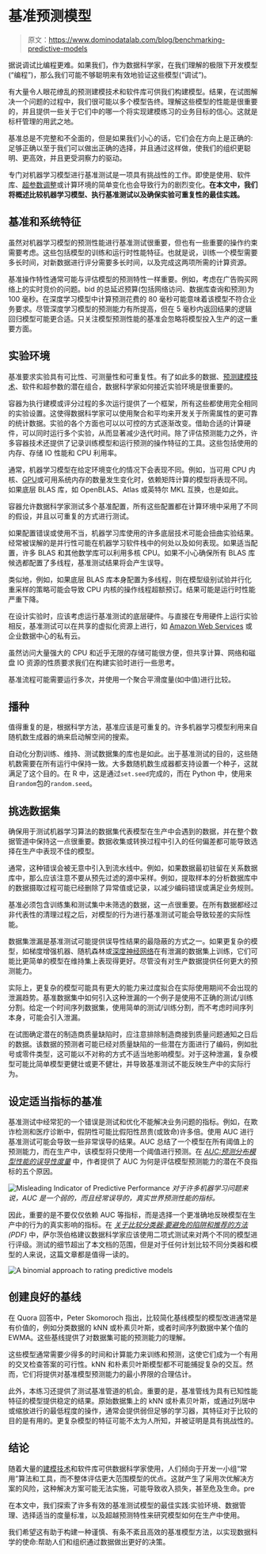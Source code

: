 # 基准预测模型

> 原文：<https://www.dominodatalab.com/blog/benchmarking-predictive-models>

据说调试比编程更难。如果我们，作为数据科学家，在我们理解的极限下开发模型(“编程”)，那么我们可能不够聪明来有效地验证这些模型(“调试”)。

有大量令人眼花缭乱的预测建模技术和软件库可供我们构建模型。结果，在试图解决一个问题的过程中，我们很可能以多个模型告终。理解这些模型的性能是很重要的，并且提供一些关于它们中的哪一个将实现建模练习的业务目标的信心。这就是标杆管理的用武之地。

基准总是不完整和不全面的，但是如果我们小心的话，它们会在方向上是正确的:足够正确以至于我们可以做出正确的选择，并且通过这样做，使我们的组织更聪明、更高效，并且更受洞察力的驱动。

专门对机器学习模型进行基准测试是一项具有挑战性的工作。即使是使用、软件库、[超参数调整](/blog/towards-predictive-accuracy-tuning-hyperparameters-and-pipelines)或计算环境的简单变化也会导致行为的剧烈变化。**在本文中，我们将概述比较机器学习模型、执行基准测试以及确保实验可重复性的最佳实践。**

## 基准和系统特征

虽然对机器学习模型的预测性能进行基准测试很重要，但也有一些重要的操作约束需要考虑。这些包括模型的训练和运行时性能特征。也就是说，训练一个模型需要多长时间，对新数据进行评分需要多长时间，以及完成这两项所需的计算资源。

基准操作特性通常可能与评估模型的预测特性一样重要。例如，考虑在广告购买网络上的实时竞价的问题。bid 的总延迟预算(包括网络访问、数据库查询和预测)为 100 毫秒。在深度学习模型中计算预测花费的 80 毫秒可能意味着该模型不符合业务要求。尽管深度学习模型的预测能力有所提高，但在 5 毫秒内返回结果的逻辑回归模型可能更合适。只关注模型预测性能的基准会忽略将模型投入生产的这一重要方面。

## 实验环境

基准要求实验具有可比性、可测量性和可重复性。有了如此多的数据、[预测建模技术](/blog/introduction-to-predictive-modeling)、软件和超参数的潜在组合，数据科学家如何接近实验环境是很重要的。

容器为执行建模或评分过程的多次运行提供了一个框架，所有这些都使用完全相同的实验设置。这使得数据科学家可以使用聚合和平均来开发关于所需属性的更可靠的统计数据。实验的各个方面也可以以可控的方式逐渐改变。借助合适的计算硬件，可以同时运行多个实验，从而显著减少迭代时间。除了评估预测能力之外，许多容器技术还提供了记录训练模型和运行预测的操作特征的工具。这些包括使用的内存、存储 IO 性能和 CPU 利用率。

通常，机器学习模型在给定环境变化的情况下会表现不同。例如，当可用 CPU 内核、[GPU](https://www.dominodatalab.com/data-science-dictionary/gpu)或可用系统内存的数量发生变化时，依赖矩阵计算的模型将表现不同。如果底层 BLAS 库，如 OpenBLAS、Atlas 或英特尔 MKL 互换，也是如此。

容器允许数据科学家测试多个基准配置，所有这些配置都在计算环境中采用了不同的假设，并且以可重复的方式进行测试。

如果配置错误或使用不当，机器学习库使用的许多底层技术可能会扭曲实验结果。经常被误解的是并行性可能在机器学习软件栈中的何处以及如何表现。如果适当配置，许多 BLAS 和其他数学库可以利用多核 CPU。如果不小心确保所有 BLAS 库候选都配置了多线程，基准测试结果将会产生误导。

类似地，例如，如果底层 BLAS 库本身配置为多线程，则在模型级别试验并行化重采样的策略可能会导致 CPU 内核的操作线程超额预订。结果可能是运行时性能严重下降。

在设计实验时，应该考虑运行基准测试的底层硬件。与直接在专用硬件上运行实验相反，基准测试可以在共享的虚拟化资源上进行，如 [Amazon Web Services](/partners/sagemaker) 或企业数据中心的私有云。

虽然访问大量强大的 CPU 和近乎无限的存储可能很方便，但共享计算、网络和磁盘 IO 资源的性质要求我们在构建实验时进行一些思考。

基准流程可能需要运行多次，并使用一个聚合平滑度量(如中值)进行比较。

## 播种

值得重复的是，根据科学方法，基准应该是可重复的。许多机器学习模型利用来自随机数生成器的熵来启动解空间的搜索。

自动化分割训练、维持、测试数据集的库也是如此。出于基准测试的目的，这些随机数需要在所有运行中保持一致。大多数随机数生成器都支持设置一个种子，这就满足了这个目的。在 R 中，这是通过`set.seed`完成的，而在 Python 中，使用来自`random`包的`random.seed`。

## 挑选数据集

确保用于测试机器学习算法的数据集代表模型在生产中会遇到的数据，并在整个数据管道中保持这一点很重要。数据收集或转换过程中引入的任何偏差都可能导致选择在生产中表现不佳的模型。

通常，这种错误会被无意中引入到流水线中。例如，如果数据最初驻留在关系数据库中，那么应该注意不要从预先过滤的源中采样。例如，提取样本的分析数据库中的数据摄取过程可能已经删除了异常值或记录，以减少编码错误或满足业务规则。

基准必须包含训练集和测试集中未筛选的数据，这一点很重要。在所有数据都经过非代表性的清理过程之后，对模型的行为进行基准测试可能会导致较差的实际性能。

数据集泄漏是基准测试可能提供误导性结果的最隐蔽的方式之一。如果更复杂的模型，如梯度增强机器、随机森林或[深度神经网络](/blog/deep-learning-introduction)在有泄漏的数据集上训练，它们可能比更简单的模型在维持集上表现得更好。尽管没有对生产数据提供任何更大的预测能力。

实际上，更复杂的模型可能具有更大的能力来过度拟合在实际使用期间不会出现的泄漏趋势。基准数据集中如何引入这种泄漏的一个例子是使用不正确的测试/训练分割。给定一个时间序列数据集，使用简单的测试/训练分割，而不考虑时间序列本身，可能会引入泄漏。

在试图确定潜在的制造商质量缺陷时，应注意排除制造商接到质量问题通知之日后的数据。该数据的预测者可能已经对质量缺陷的一些潜在方面进行了编码，例如批号或零件类型，这可能以不对称的方式不适当地影响模型。对于这种泄漏，复杂模型可能比简单模型更健壮或更不健壮，并导致基准测试不能反映生产中的实际行为。

## 设定适当指标的基准

基准测试中经常犯的一个错误是测试和优化不能解决业务问题的指标。例如，在欺诈检测和医疗诊断中，假阴性可能比假阳性昂贵(或致命)许多倍。使用 AUC 进行基准测试可能会导致一些非常误导的结果。AUC 总结了一个模型在所有阈值上的预测能力，而在生产中，该模型将只使用一个阈值进行预测。在 *[AUC:预测分布模型性能的误导性度量](https://www.researchgate.net/publication/251768704_AUC_a_misleading_measure_of_the_predictive_distribution_models_Global_Ecol_Biogeogr)* 中，作者提供了 AUC 为何是评估模型预测能力的潜在不良指标的五个原因。

![Misleading Indicator of Predictive Performance](img/a560243b725cfddafd810ba34ddf7cee.png)
*对于许多机器学习问题来说，AUC 是一个弱的，而且经常误导的，真实世界预测性能的指标。*

因此，重要的是不要仅仅依赖 AUC 等指标，而是选择一个更准确地反映模型在生产中的行为的真实影响的指标。在 *[关于比较分类器:要避免的陷阱和推荐的方法](http://web.cs.iastate.edu/~honavar/salzberg.pdf) (PDF)* 中，萨尔茨伯格建议数据科学家应该使用二项式测试来对两个不同的模型进行评级。测试的细节超出了本文档的范围，但是对于任何计划比较不同分类器和模型的人来说，这篇文章都是值得一读的。

![A binomial approach to rating predictive models](img/d3722d812ff8fb275925b78156bd7b01.png)

## 创建良好的基线

在 Quora 回答中，Peter Skomoroch 指出，比较简化基线模型的模型改进通常是有价值的，例如分类数据的 kNN 或朴素贝叶斯，或者时间序列数据中某个值的 EWMA。这些基线提供了对数据集可能的预测能力的理解。

这些模型通常需要少得多的时间和计算能力来训练和预测，这使它们成为一个有用的交叉检查答案的可行性。kNN 和朴素贝叶斯模型都不可能捕捉复杂的交互。然而，它们将提供对基准模型预测能力的最小界限的合理估计。

此外，本练习还提供了测试基准管道的机会。重要的是，基准管线为具有已知性能特征的模型提供稳定的结果。原始数据集上的 kNN 或朴素贝叶斯，或通过列居中或缩放进行的最低程度的操作，通常会提供弱但足够的学习器，其特征对于比较的目的是有用的。更复杂模型的特征可能不太为人所知，并被证明是具有挑战性的。

## 结论

随着大量的[建模技术](/blog/7-machine-learning-algorithms)和软件库可供数据科学家使用，人们倾向于开发一小组“常用”算法和工具，而不整体评估更大范围模型的优点。这就产生了采用次优解决方案的风险，这种解决方案可能无法实施，可能导致收入损失，甚至危及生命。pre

在本文中，我们探索了许多有效的基准测试模型的最佳实践:实验环境、数据管理、选择适当的度量标准，以及超越预测特性来研究模型如何在生产中使用。

我们希望这有助于构建一种谨慎、有条不紊且高效的基准模型方法，以实现数据科学的使命:帮助人们和组织通过数据做出更好的决策。